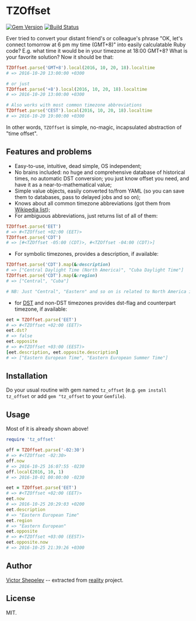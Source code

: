# TZOffset

[![Gem Version](https://badge.fury.io/rb/tz_offset.svg)](http://badge.fury.io/rb/tz_offset)
[![Build Status](https://travis-ci.org/molybdenum-99/tz_offset.svg?branch=master)](https://travis-ci.org/molybdenum-99/tz_offset)

Ever tried to convert your distant friend's or colleague's phrase "OK, let's connect tomorrow
at 6 pm my time (GMT+8)" into easily calculatable Ruby code? E.g. what time it would be in your
timezone at 18:00 GMT+8? What is your favorite solution? Now it should be that:

```ruby
TZOffset.parse('GMT+8').local(2016, 10, 20, 18).localtime
# => 2016-10-20 13:00:00 +0300

# or just
TZOffset.parse('+8').local(2016, 10, 20, 18).localtime
# => 2016-10-20 13:00:00 +0300

# Also works with most common timezone abbreviations
TZOffset.parse('CEST').local(2016, 10, 20, 18).localtime
# => 2016-10-20 19:00:00 +0300
```

In other words, `TZOffset` is simple, no-magic, incapsulated abstraction of "time offset".

## Features and problems

* Easy-to-use, intuitive, dead simple, OS independent;
* No brains included: no huge and comprehensive database of historical times, no automatic
  DST conversion; you just know offset you need, and have it as a near-to-mathematical
  value;
* Simple value objects, easily converted to/from YAML (so you can save them to databases,
  pass to delayed jobs and so on);
* Knows about all common timezone abbreviations (got them from
  [Wikipedia list](https://en.wikipedia.org/wiki/List_of_time_zone_abbreviations));
* For ambiguous abbreviations, just returns list of all of them:

```ruby
TZOffset.parse('EET')
# => #<TZOffset +02:00 (EET)>
TZOffset.parse('CDT')
# => [#<TZOffset -05:00 (CDT)>, #<TZOffset -04:00 (CDT)>]
```

* For symbolic timezones, provides a description, if available:

```ruby
TZOffset.parse('CDT').map(&:description)
# => ["Central Daylight Time (North America)", "Cuba Daylight Time"]
TZOffset.parse('CDT').map(&:region)
# => ["Central", "Cuba"]

# NB: Just "Central", "Eastern" and so on is related to North America in timezones nomenclature
```

* for [DST](https://en.wikipedia.org/wiki/Daylight_saving_time) and non-DST timezones provides
  dst-flag and counterpart timezone, if available:

```ruby
eet = TZOffset.parse('EET')
# => #<TZOffset +02:00 (EET)>
eet.dst?
# => false
eet.opposite
# => #<TZOffset +03:00 (EEST)>
[eet.description, eet.opposite.description]
# => ["Eastern European Time", "Eastern European Summer Time"]
```

## Installation

Do your usual routine with gem named `tz_offset` (e.g. `gem install tz_offset` or add
`gem "tz_offset` to your `Gemfile`).

## Usage

Most of it is already shown above!

```ruby
require 'tz_offset'

off = TZOffset.parse('-02:30')
# => #<TZOffset -02:30>
off.now
# => 2016-10-25 16:07:55 -0230
off.local(2016, 10, 1)
# => 2016-10-01 00:00:00 -0230

eet = TZOffset.parse('EET')
# => #<TZOffset +02:00 (EET)>
eet.now
# => 2016-10-25 20:29:03 +0200
eet.description
# => "Eastern European Time"
eet.region
# => "Eastern European"
eet.opposite
# => #<TZOffset +03:00 (EEST)>
eet.opposite.now
# => 2016-10-25 21:39:26 +0300
```

## Author

[Victor Shepelev](http://zverok.github.io/) -- extracted from [reality](https://github.com/molybdenum-99/reality)
project.

## License

MIT.
